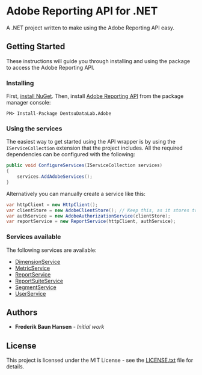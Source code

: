 # Adobe Reporting API for .NET

A .NET project written to make using the Adobe Reporting API easy.

## Getting Started

These instructions will guide you through installing and using the package to access the Adobe Reporting API.

### Installing

First, [install NuGet](http://docs.nuget.org/docs/start-here/installing-nuget). Then, install [Adobe Reporting API](https://www.nuget.org/packages/DentsuDataLab.Adobe/) from the package manager console:

```
PM> Install-Package DentsuDataLab.Adobe
```

### Using the services

The easiest way to get started using the API wrapper is by using the `IServiceCollection` extension that the project includes. All the required dependencies can be configured with the following:
```csharp
public void ConfigureServices(IServiceCollection services)
{
    services.AddAdobeServices();
}
```
Alternatively you can manually create a service like this:
```csharp
var httpClient = new HttpClient();
var clientStore = new AdobeClientStore(); // Keep this, as it stores tokens, so you won't have to authorize for every call
var authService = new AdobeAuthorizationService(clientStore);
var reportService = new ReportService(httpClient, authService);
```
### Services available

The following services are available:
* [DimensionService](Adobe/Documentation/DimensionService.md)
* [MetricService](Adobe/Documentation/MetricService.md)
* [ReportService](Adobe/Documentation/ReportService.md)
* [ReportSuiteService](Adobe/Documentation/ReportSuiteService.md)
* [SegmentService](Adobe/Documentation/SegmentService.md)
* [UserService](Adobe/Documentation/UserService.md)

## Authors

* **Frederik Baun Hansen** - *Initial work*

## License

This project is licensed under the MIT License - see the [LICENSE.txt](LICENSE.txt) file for details.